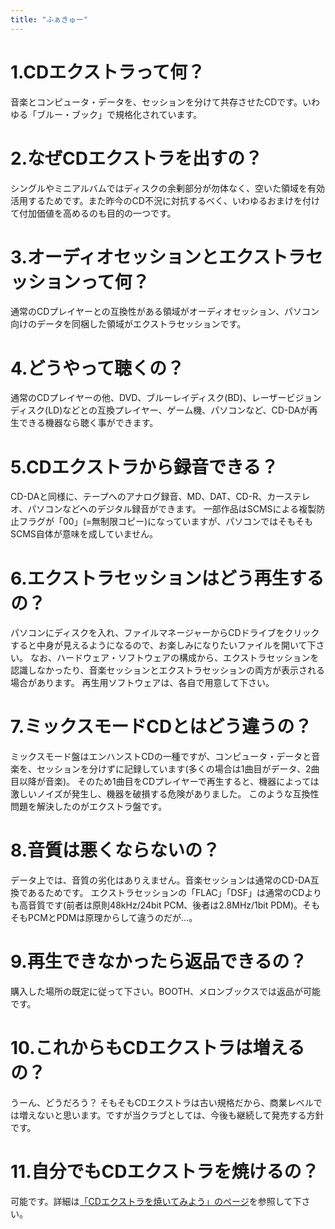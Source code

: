 ```yaml
---
title: "ふぁきゅー"
---
```


# 1.CDエクストラって何？
音楽とコンピュータ・データを、セッションを分けて共存させたCDです。いわゆる「ブルー・ブック」で規格化されています。

# 2.なぜCDエクストラを出すの？
シングルやミニアルバムではディスクの余剰部分が勿体なく、空いた領域を有効活用するためです。また昨今のCD不況に対抗するべく、いわゆるおまけを付けて付加価値を高めるのも目的の一つです。

# 3.オーディオセッションとエクストラセッションって何？
通常のCDプレイヤーとの互換性がある領域がオーディオセッション、パソコン向けのデータを同梱した領域がエクストラセッションです。

# 4.どうやって聴くの？
通常のCDプレイヤーの他、DVD、ブルーレイディスク(BD)、レーザービジョンディスク(LD)などとの互換プレイヤー、ゲーム機、パソコンなど、CD-DAが再生できる機器なら聴く事ができます。

# 5.CDエクストラから録音できる？
CD-DAと同様に、テープへのアナログ録音、MD、DAT、CD-R、カーステレオ、パソコンなどへのデジタル録音ができます。
一部作品はSCMSによる複製防止フラグが「00」(=無制限コピー)になっていますが、パソコンではそもそもSCMS自体が意味を成していません。

# 6.エクストラセッションはどう再生するの？
パソコンにディスクを入れ、ファイルマネージャーからCDドライブをクリックすると中身が見えるようになるので、お楽しみになりたいファイルを開いて下さい。
なお、ハードウェア・ソフトウェアの構成から、エクストラセッションを認識しなかったり、音楽セッションとエクストラセッションの両方が表示される場合があります。
再生用ソフトウェアは、各自で用意して下さい。

# 7.ミックスモードCDとはどう違うの？
ミックスモード盤はエンハンストCDの一種ですが、コンピュータ・データと音楽を、セッションを分けずに記録しています(多くの場合は1曲目がデータ、2曲目以降が音楽)。
そのため1曲目をCDプレイヤーで再生すると、機器によっては激しいノイズが発生し、機器を破損する危険がありました。
このような互換性問題を解決したのがエクストラ盤です。

# 8.音質は悪くならないの？
データ上では、音質の劣化はありえません。音楽セッションは通常のCD-DA互換であるためです。
エクストラセッションの「FLAC」「DSF」は通常のCDよりも高音質です(前者は原則48kHz/24bit PCM、後者は2.8MHz/1bit PDM)。そもそもPCMとPDMは原理からして違うのだが…。

# 9.再生できなかったら返品できるの？
購入した場所の既定に従って下さい。BOOTH、メロンブックスでは返品が可能です。

# 10.これからもCDエクストラは増えるの？
うーん、どうだろう？
そもそもCDエクストラは古い規格だから、商業レベルでは増えないと思います。ですが当クラブとしては、今後も継続して発売する方針です。

# 11.自分でもCDエクストラを焼けるの？
可能です。詳細は[「CDエクストラを焼いてみよう」のページ](/cdextra/burn)を参照して下さい。
